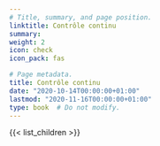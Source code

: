 ```yaml
---
# Title, summary, and page position.
linktitle: Contrôle continu
summary:
weight: 2
icon: check
icon_pack: fas

# Page metadata.
title: Contrôle continu
date: "2020-10-14T00:00:00+01:00"
lastmod: "2020-11-16T00:00:00+01:00"
type: book  # Do not modify.
---
```


{{< list_children >}}

